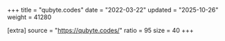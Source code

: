 +++
title = "qubyte.codes"
date = "2022-03-22"
updated = "2025-10-26"
weight = 41280

[extra]
source = "https://qubyte.codes/"
ratio = 95
size = 40
+++
